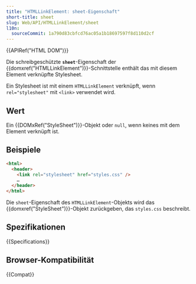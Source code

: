 ```yaml
---
title: "HTMLLinkElement: sheet-Eigenschaft"
short-title: sheet
slug: Web/API/HTMLLinkElement/sheet
l10n:
  sourceCommit: 1a790d83cbfcd76ac05a1b18697597f8d110d2cf
---
```


{{APIRef("HTML DOM")}}

Die schreibgeschützte **`sheet`**-Eigenschaft der {{domxref("HTMLLinkElement")}}-Schnittstelle enthält das mit diesem Element verknüpfte Stylesheet.

Ein Stylesheet ist mit einem `HTMLLinkElement` verknüpft, wenn `rel="stylesheet"` mit `<link>` verwendet wird.

## Wert

Ein {{DOMxRef("StyleSheet")}}-Objekt oder `null`, wenn keines mit dem Element verknüpft ist.

## Beispiele

```html
<html>
  <header>
    <link rel="stylesheet" href="styles.css" />
    …
  </header>
</html>
```

Die `sheet`-Eigenschaft des `HTMLLinkElement`-Objekts wird das {{domxref("StyleSheet")}}-Objekt zurückgeben, das `styles.css` beschreibt.

## Spezifikationen

{{Specifications}}

## Browser-Kompatibilität

{{Compat}}

